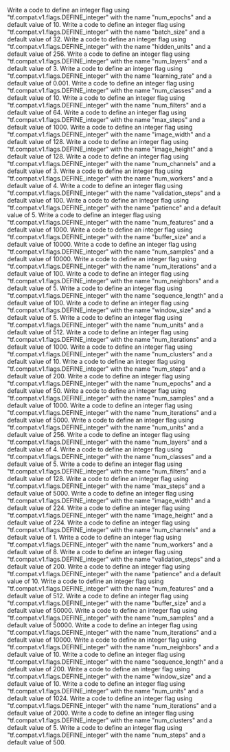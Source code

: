 Write a code to define an integer flag using "tf.compat.v1.flags.DEFINE_integer" with the name "num_epochs" and a default value of 10.
Write a code to define an integer flag using "tf.compat.v1.flags.DEFINE_integer" with the name "batch_size" and a default value of 32.
Write a code to define an integer flag using "tf.compat.v1.flags.DEFINE_integer" with the name "hidden_units" and a default value of 256.
Write a code to define an integer flag using "tf.compat.v1.flags.DEFINE_integer" with the name "num_layers" and a default value of 3.
Write a code to define an integer flag using "tf.compat.v1.flags.DEFINE_integer" with the name "learning_rate" and a default value of 0.001.
Write a code to define an integer flag using "tf.compat.v1.flags.DEFINE_integer" with the name "num_classes" and a default value of 10.
Write a code to define an integer flag using "tf.compat.v1.flags.DEFINE_integer" with the name "num_filters" and a default value of 64.
Write a code to define an integer flag using "tf.compat.v1.flags.DEFINE_integer" with the name "max_steps" and a default value of 1000.
Write a code to define an integer flag using "tf.compat.v1.flags.DEFINE_integer" with the name "image_width" and a default value of 128.
Write a code to define an integer flag using "tf.compat.v1.flags.DEFINE_integer" with the name "image_height" and a default value of 128.
Write a code to define an integer flag using "tf.compat.v1.flags.DEFINE_integer" with the name "num_channels" and a default value of 3.
Write a code to define an integer flag using "tf.compat.v1.flags.DEFINE_integer" with the name "num_workers" and a default value of 4.
Write a code to define an integer flag using "tf.compat.v1.flags.DEFINE_integer" with the name "validation_steps" and a default value of 100.
Write a code to define an integer flag using "tf.compat.v1.flags.DEFINE_integer" with the name "patience" and a default value of 5.
Write a code to define an integer flag using "tf.compat.v1.flags.DEFINE_integer" with the name "num_features" and a default value of 1000.
Write a code to define an integer flag using "tf.compat.v1.flags.DEFINE_integer" with the name "buffer_size" and a default value of 10000.
Write a code to define an integer flag using "tf.compat.v1.flags.DEFINE_integer" with the name "num_samples" and a default value of 10000.
Write a code to define an integer flag using "tf.compat.v1.flags.DEFINE_integer" with the name "num_iterations" and a default value of 100.
Write a code to define an integer flag using "tf.compat.v1.flags.DEFINE_integer" with the name "num_neighbors" and a default value of 5.
Write a code to define an integer flag using "tf.compat.v1.flags.DEFINE_integer" with the name "sequence_length" and a default value of 100.
Write a code to define an integer flag using "tf.compat.v1.flags.DEFINE_integer" with the name "window_size" and a default value of 5.
Write a code to define an integer flag using "tf.compat.v1.flags.DEFINE_integer" with the name "num_units" and a default value of 512.
Write a code to define an integer flag using "tf.compat.v1.flags.DEFINE_integer" with the name "num_iterations" and a default value of 1000.
Write a code to define an integer flag using "tf.compat.v1.flags.DEFINE_integer" with the name "num_clusters" and a default value of 10.
Write a code to define an integer flag using "tf.compat.v1.flags.DEFINE_integer" with the name "num_steps" and a default value of 200.
Write a code to define an integer flag using "tf.compat.v1.flags.DEFINE_integer" with the name "num_epochs" and a default value of 50.
Write a code to define an integer flag using "tf.compat.v1.flags.DEFINE_integer" with the name "num_samples" and a default value of 1000.
Write a code to define an integer flag using "tf.compat.v1.flags.DEFINE_integer" with the name "num_iterations" and a default value of 5000.
Write a code to define an integer flag using "tf.compat.v1.flags.DEFINE_integer" with the name "num_units" and a default value of 256.
Write a code to define an integer flag using "tf.compat.v1.flags.DEFINE_integer" with the name "num_layers" and a default value of 4.
Write a code to define an integer flag using "tf.compat.v1.flags.DEFINE_integer" with the name "num_classes" and a default value of 5.
Write a code to define an integer flag using "tf.compat.v1.flags.DEFINE_integer" with the name "num_filters" and a default value of 128.
Write a code to define an integer flag using "tf.compat.v1.flags.DEFINE_integer" with the name "max_steps" and a default value of 5000.
Write a code to define an integer flag using "tf.compat.v1.flags.DEFINE_integer" with the name "image_width" and a default value of 224.
Write a code to define an integer flag using "tf.compat.v1.flags.DEFINE_integer" with the name "image_height" and a default value of 224.
Write a code to define an integer flag using "tf.compat.v1.flags.DEFINE_integer" with the name "num_channels" and a default value of 1.
Write a code to define an integer flag using "tf.compat.v1.flags.DEFINE_integer" with the name "num_workers" and a default value of 8.
Write a code to define an integer flag using "tf.compat.v1.flags.DEFINE_integer" with the name "validation_steps" and a default value of 200.
Write a code to define an integer flag using "tf.compat.v1.flags.DEFINE_integer" with the name "patience" and a default value of 10.
Write a code to define an integer flag using "tf.compat.v1.flags.DEFINE_integer" with the name "num_features" and a default value of 512.
Write a code to define an integer flag using "tf.compat.v1.flags.DEFINE_integer" with the name "buffer_size" and a default value of 50000.
Write a code to define an integer flag using "tf.compat.v1.flags.DEFINE_integer" with the name "num_samples" and a default value of 50000.
Write a code to define an integer flag using "tf.compat.v1.flags.DEFINE_integer" with the name "num_iterations" and a default value of 10000.
Write a code to define an integer flag using "tf.compat.v1.flags.DEFINE_integer" with the name "num_neighbors" and a default value of 10.
Write a code to define an integer flag using "tf.compat.v1.flags.DEFINE_integer" with the name "sequence_length" and a default value of 200.
Write a code to define an integer flag using "tf.compat.v1.flags.DEFINE_integer" with the name "window_size" and a default value of 10.
Write a code to define an integer flag using "tf.compat.v1.flags.DEFINE_integer" with the name "num_units" and a default value of 1024.
Write a code to define an integer flag using "tf.compat.v1.flags.DEFINE_integer" with the name "num_iterations" and a default value of 2000.
Write a code to define an integer flag using "tf.compat.v1.flags.DEFINE_integer" with the name "num_clusters" and a default value of 5.
Write a code to define an integer flag using "tf.compat.v1.flags.DEFINE_integer" with the name "num_steps" and a default value of 500.